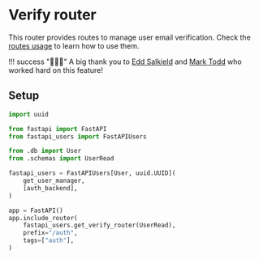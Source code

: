 # Verify router

This router provides routes to manage user email verification. Check the [routes usage](../../usage/routes.md) to learn how to use them.

!!! success "👏👏👏"
    A big thank you to [Edd Salkield](https://github.com/eddsalkield) and [Mark Todd](https://github.com/mark-todd) who worked hard on this feature!

## Setup

```py
import uuid

from fastapi import FastAPI
from fastapi_users import FastAPIUsers

from .db import User
from .schemas import UserRead

fastapi_users = FastAPIUsers[User, uuid.UUID](
    get_user_manager,
    [auth_backend],
)

app = FastAPI()
app.include_router(
    fastapi_users.get_verify_router(UserRead),
    prefix="/auth",
    tags=["auth"],
)
```
